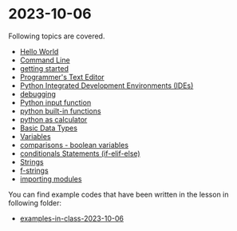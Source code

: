 # 2023-10-06


Following topics are covered.

- [Hello World](../course-content/python-hello-world.md)
- [Command Line](../course-content/command-line.md)
- [getting started](../course-content/getting-started.md)
- [Programmer's Text Editor](../course-content/programmers-text-editor.md)
- [Python Integrated Development Environments (IDEs)](../course-content/IDE.md)
- [debugging](../course-content/debugging.md)
- [Python input function](../course-content/input-function.md)
- [python built-in functions](../course-content/python-built-in-functions.md)
- [python as calculator](../course-content/python-as-calculator.md)
- [Basic Data Types](../course-content/basic-data-types.md)
- [Variables](../course-content/variables.md)
- [comparisons - boolean variables](../course-content/comparisons-boolean-variables.md)
- [conditionals Statements (if-elif-else)](../course-content/conditionals-statements.md)
- [Strings](../course-content/strings.md)
- [f-strings](../course-content/f-strings.md)
- [importing modules](../course-content/importing-modules.md)



You can find example codes that have been written in the lesson in following folder:
 - [examples-in-class-2023-10-06](examples-in-class-2023-10-06)


